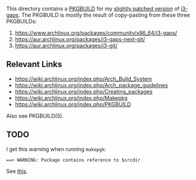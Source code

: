 This directory contains a [PKGBUILD][] for my [slightly patched version][1] of
[i3-gaps][].  The PKGBUILD is mostly the result of copy-pasting from these three
PKGBUILDs:

1.  <https://www.archlinux.org/packages/community/x86_64/i3-gaps/>
2.  <https://aur.archlinux.org/packages/i3-gaps-next-git/>
3.  <https://aur.archlinux.org/packages/i3-git/>

## Relevant Links

*   <https://wiki.archlinux.org/index.php/Arch_Build_System>
*   <https://wiki.archlinux.org/index.php/Arch_package_guidelines>
*   <https://wiki.archlinux.org/index.php/Creating_packages>
*   <https://wiki.archlinux.org/index.php/Makepkg>
*   <https://wiki.archlinux.org/index.php/PKGBUILD>

Also see PKGBUILD(5).

## TODO

I get this warning when running `makepgk`:

    ==> WARNING: Package contains reference to $srcdir

See [this][2].

[PKGBUILD]: https://wiki.archlinux.org/index.php/PKGBUILD
[1]: https://github.com/meribold/i3/tree/meribold
[i3-gaps]: https://github.com/Airblader/i3
[2]: https://wiki.archlinux.org/index.php/Makepkg#WARNING:_Package_contains_reference_to_$srcdir
